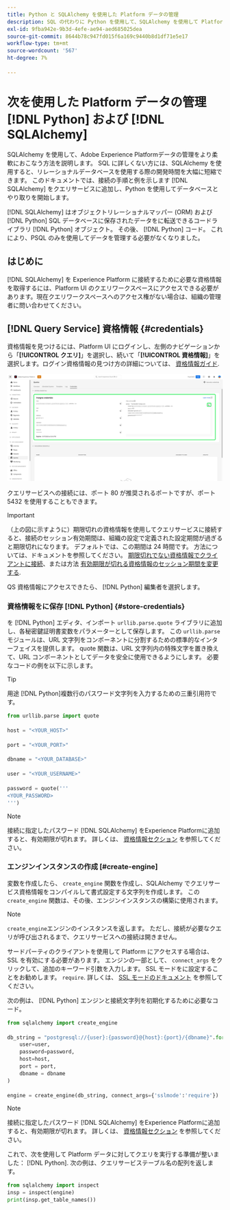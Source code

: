 ```yaml
---
title: Python と SQLAlchemy を使用した Platform データの管理
description: SQL の代わりに Python を使用して、SQLAlchemy を使用して Platform データを管理する方法を説明します。
exl-id: 9fba942e-9b3d-4efe-ae94-aed685025dea
source-git-commit: 8644b78c947fd015f6a169c9440b8d1df71e5e17
workflow-type: tm+mt
source-wordcount: '567'
ht-degree: 7%

---
```


# 次を使用した Platform データの管理 [!DNL Python] および [!DNL SQLAlchemy]

SQLAlchemy を使用して、Adobe Experience Platformデータの管理をより柔軟におこなう方法を説明します。 SQL に詳しくない方には、SQLAlchemy を使用すると、リレーショナルデータベースを使用する際の開発時間を大幅に短縮できます。 このドキュメントでは、接続の手順と例を示します [!DNL SQLAlchemy] をクエリサービスに追加し、Python を使用してデータベースとやり取りを開始します。

[!DNL SQLAlchemy] はオブジェクトリレーショナルマッパー (ORM) および [!DNL Python] SQL データベースに保存されたデータをに転送できるコードライブラリ [!DNL Python] オブジェクト。 その後、 [!DNL Python] コード。 これにより、PSQL のみを使用してデータを管理する必要がなくなりました。

## はじめに

[!DNL SQLAlchemy] を Experience Platform に接続するために必要な資格情報を取得するには、Platform UI のクエリワークスペースにアクセスできる必要があります。現在クエリワークスペースへのアクセス権がない場合は、組織の管理者に問い合わせてください。

## [!DNL Query Service] 資格情報 {#credentials}

資格情報を見つけるには、Platform UI にログインし、左側のナビゲーションから「**[!UICONTROL クエリ]**」を選択し、続いて「**[!UICONTROL 資格情報]**」を選択します。ログイン資格情報の見つけ方の詳細については、 [資格情報ガイド](../ui/credentials.md).

![クエリサービスの資格情報の期限が近づいている「資格情報」タブがハイライト表示されています。](../images/use-cases/credentials.png)

クエリサービスへの接続には、ポート 80 が推奨されるポートですが、ポート 5432 を使用することもできます。

>[!IMPORTANT]
>
>（上の図に示すように）期限切れの資格情報を使用してクエリサービスに接続すると、接続のセッション有効期間は、組織の設定で定義された設定期間が過ぎると期限切れになります。 デフォルトでは、この期間は 24 時間です。 方法については、ドキュメントを参照してください。 [期限切れでない資格情報でクライアントに接続](../ui/credentials.md#non-expiring-credentials)、または方法 [有効期限が切れる資格情報のセッション期間を変更する](../ui/credentials.md#expiring-credentials).

QS 資格情報にアクセスできたら、 [!DNL Python] 編集者を選択します。

### 資格情報をに保存 [!DNL Python] {#store-credentials}

を [!DNL Python] エディタ、インポート `urllib.parse.quote` ライブラリに追加し、各秘密鍵証明書変数をパラメーターとして保存します。 この `urllib.parse` モジュールは、URL 文字列をコンポーネントに分割するための標準的なインターフェイスを提供します。 quote 関数は、URL 文字列内の特殊文字を置き換えて、URL コンポーネントとしてデータを安全に使用できるようにします。 必要なコードの例を以下に示します。

>[!TIP]
>
>用途 [!DNL Python]複数行のパスワード文字列を入力するための三重引用符です。

```python
from urllib.parse import quote

host = "<YOUR_HOST>"

port = "<YOUR_PORT>"

dbname = "<YOUR_DATABASE>"

user = "<YOUR_USERNAME>"

password = quote('''
<YOUR_PASSWORD>
''')
```

>[!NOTE]
>
>接続に指定したパスワード [!DNL SQLAlchemy] をExperience Platformに追加すると、有効期限が切れます。 詳しくは、 [資格情報セクション](#credentials) を参照してください。

### エンジンインスタンスの作成 [#create-engine]

変数を作成したら、 `create_engine` 関数を作成し、SQLAlchemy でクエリサービス資格情報をコンパイルして書式設定する文字列を作成します。 この `create_engine` 関数は、その後、エンジンインスタンスの構築に使用されます。

>[!NOTE]
>
>`create_engine`エンジンのインスタンスを返します。 ただし、接続が必要なクエリが呼び出されるまで、クエリサービスへの接続は開きません。

サードパーティのクライアントを使用して Platform にアクセスする場合は、SSL を有効にする必要があります。 エンジンの一部として、 `connect_args` をクリックして、追加のキーワード引数を入力します。 SSL モードをに設定することをお勧めします。 `require`. 詳しくは、 [SSL モードのドキュメント](../clients/ssl-modes.md) を参照してください。

次の例は、 [!DNL Python] エンジンと接続文字列を初期化するために必要なコード。

```python
from sqlalchemy import create_engine

db_string = "postgresql://{user}:{password}@{host}:{port}/{dbname}".format(
    user=user,
    password=password,
    host=host,
    port = port,
    dbname = dbname
)

engine = create_engine(db_string, connect_args={'sslmode':'require'})
```

>[!NOTE]
>
>接続に指定したパスワード [!DNL SQLAlchemy] をExperience Platformに追加すると、有効期限が切れます。 詳しくは、 [資格情報セクション](#credentials) を参照してください。

これで、次を使用して Platform データに対してクエリを実行する準備が整いました： [!DNL Python]. 次の例は、クエリサービステーブル名の配列を返します。

```python
from sqlalchemy import inspect
insp = inspect(engine)
print(insp.get_table_names())
```
